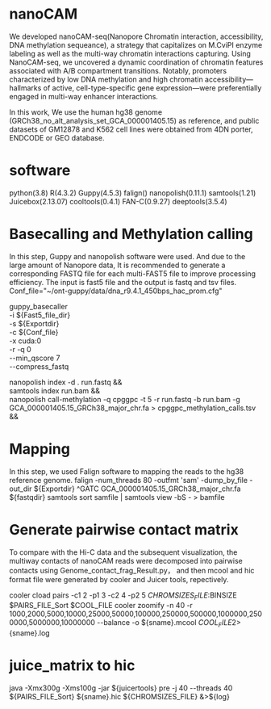 # nanoCAM
We developed nanoCAM-seq(Nanopore Chromatin interaction, accessibility, DNA methylation sequeance), a strategy that capitalizes on M.CviPI enzyme labeling as well as the multi-way chromatin interactions capturing. Using NanoCAM-seq, we uncovered a dynamic coordination of chromatin features associated with A/B compartment transitions. Notably, promoters characterized by low DNA methylation and high chromatin accessibility—hallmarks of active, cell-type-specific gene expression—were preferentially engaged in multi-way enhancer interactions.

In this work, We use the human hg38 genome (GRCh38_no_alt_analysis_set_GCA_000001405.15) as reference, and public datasets of GM12878 and K562 cell lines were obtained from 4DN porter, ENDCODE or GEO database.
# software
python(3.8)
R(4.3.2)
Guppy(4.5.3)
falign()
nanopolish(0.11.1)
samtools(1.21)
Juicebox(2.13.07)
cooltools(0.4.1)
FAN-C(0.9.27)
deeptools(3.5.4)
# Basecalling and Methylation calling
In this step, Guppy and nanopolish software were used. And due to the large amount of Nanopore data, It is recommended to generate a corresponding FASTQ file for each multi-FAST5 file to improve processing efficiency. The input is fast5 file and the output is fastq and tsv files.
Conf_file="~/ont-guppy/data/dna_r9.4.1_450bps_hac_prom.cfg"

guppy_basecaller \
-i ${Fast5_file_dir} \
-s ${Exportdir} \
-c ${Conf_file}  \
-x cuda:0 \
-r -q 0 \
--min_qscore 7 \
--compress_fastq

nanopolish  index -d . run.fastq && \
samtools index run.bam && \
nanopolish call-methylation -q cpggpc -t 5 -r run.fastq -b run.bam -g GCA_000001405.15_GRCh38_major_chr.fa  > cpggpc_methylation_calls.tsv &&  
# Mapping
In this step, we used Falign software to mapping the reads to the hg38 reference genome.
falign -num_threads 80 -outfmt 'sam' -dump_by_file -out_dir ${Exportdir} ^GATC GCA_000001405.15_GRCh38_major_chr.fa ${fastqdir}
samtools sort samfile | samtools view -bS - > bamfile

# Generate pairwise contact matrix
To compare with the Hi-C data and the subsequent visualization, the multiway contacts of nanoCAM reads were decomposed into pairwise contacts using Genome_contact_frag_Result.py， and then mcool and hic format file were generated by cooler and Juicer tools, repectively.

cooler cload pairs -c1 2 -p1 3 -c2 4 -p2 5 $CHROMSIZES_FILE:$BINSIZE $PAIRS_FILE_Sort $COOL_FILE
cooler zoomify -n 40 -r 1000,2000,5000,10000,25000,50000,100000,250000,500000,1000000,2500000,5000000,10000000 --balance -o ${sname}.mcool $COOL_FILE 2>${sname}.log

# juice_matrix to hic
java -Xmx300g -Xms100g -jar ${juicertools} pre -j 40 --threads 40 ${PAIRS_FILE_Sort} ${sname}.hic ${CHROMSIZES_FILE}  &>${log}
